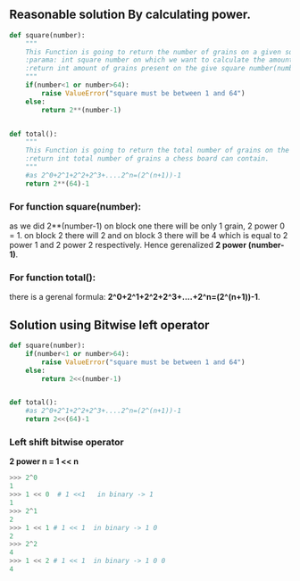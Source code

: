 ## Reasonable solution By calculating power.

```python
def square(number):
    """
    This Function is going to return the number of grains on a given square number.
    :parama: int square number on which we want to calculate the amount of grains.
    :return int amount of grains present on the give square number(number).
    """
    if(number<1 or number>64):
        raise ValueError("square must be between 1 and 64")
    else:
        return 2**(number-1)


def total():
    """
    This Function is going to return the total number of grains on the chess board.
    :return int total number of grains a chess board can contain.
    """
    #as 2^0+2^1+2^2+2^3+....2^n=(2^(n+1))-1
    return 2**(64)-1
```

### For function square(number):
as we did 2**(number-1) on block one there will be only 1 grain, 2 power 0 = 1.
on block 2 there will 2 and on block 3 there will be 4 which is equal to 2 power 1 and 2 power 2 respectively.
Hence gerenalized **2 power (number-1)**.

### For function total():
there is a gerenal formula:
**2^0+2^1+2^2+2^3+....+2^n=(2^(n+1))-1**.

## Solution using Bitwise left operator
```python
def square(number):
    if(number<1 or number>64):
        raise ValueError("square must be between 1 and 64")
    else:
        return 2<<(number-1)


def total():
    #as 2^0+2^1+2^2+2^3+....2^n=(2^(n+1))-1
    return 2<<(64)-1
```
### Left shift bitwise operator

**2 power n = 1 << n** 
```python
>>> 2^0
1
>>> 1 << 0  # 1 <<1   in binary -> 1
1
>>> 2^1
2
>>> 1 << 1 # 1 << 1  in binary -> 1 0
2
>>> 2^2
4
>>> 1 << 2 # 1 << 1  in binary -> 1 0 0
4
```
